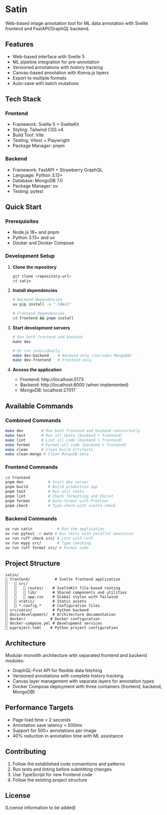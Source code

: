 # Satin

Web-based image annotation tool for ML data annotation with Svelte frontend and FastAPI/GraphQL backend.

## Features

- Web-based interface with Svelte 5
- ML pipeline integration for pre-annotation
- Versioned annotations with history tracking
- Canvas-based annotation with Konva.js layers
- Export to multiple formats
- Auto-save with batch mutations

## Tech Stack

### Frontend
- Framework: Svelte 5 + SvelteKit
- Styling: Tailwind CSS v4
- Build Tool: Vite
- Testing: Vitest + Playwright
- Package Manager: pnpm

### Backend
- Framework: FastAPI + Strawberry GraphQL
- Language: Python 3.13+
- Database: MongoDB 7.0
- Package Manager: uv
- Testing: pytest

## Quick Start

### Prerequisites
- Node.js 18+ and pnpm
- Python 3.13+ and uv
- Docker and Docker Compose

### Development Setup

1. **Clone the repository**
   ```bash
   git clone <repository-url>
   cd satin
   ```

2. **Install dependencies**
   ```bash
   # Backend dependencies
   uv pip install -e ".[dev]"

   # Frontend dependencies
   cd frontend && pnpm install
   ```

3. **Start development servers**
   ```bash
   # Run both frontend and backend
   make dev

   # Or run individually
   make dev-backend    # Backend only (includes MongoDB)
   make dev-frontend   # Frontend only
   ```

4. **Access the application**
   - Frontend: http://localhost:5173
   - Backend: http://localhost:8000 (when implemented)
   - MongoDB: localhost:27017

## Available Commands

### Combined Commands
```bash
make dev        # Run both frontend and backend concurrently
make test       # Run all tests (backend + frontend)
make lint       # Lint all code (backend + frontend)
make format     # Format all code (backend + frontend)
make clean      # Clean build artifacts
make clean-mongo # Clean MongoDB data
```

### Frontend Commands
```bash
cd frontend
pnpm dev           # Start dev server
pnpm build         # Build production app
pnpm test          # Run unit tests
pnpm lint          # Check formatting and ESLint
pnpm format        # Auto-format with Prettier
pnpm check         # Type-check with svelte-check
```

### Backend Commands
```bash
uv run satin           # Run the application
uv run pytest -n auto # Run tests with parallel execution
uv run ruff check src/ # Lint with ruff
uv run mypy src/       # Type checking
uv run ruff format src/ # Format code
```

## Project Structure

```
satin/
   frontend/           # Svelte frontend application
      src/
         routes/    # SvelteKit file-based routing
         lib/       # Shared components and utilities
         app.css    # Global styles with Tailwind
      static/        # Static assets
      *.config.*     # Configuration files
   src/satin/         # Python backend
   docs/development/  # Architecture documentation
   docker/           # Docker configuration
   docker-compose.yml # Development services
   pyproject.toml    # Python project configuration
```

## Architecture

Modular monolith architecture with separated frontend and backend modules:

- GraphQL-First API for flexible data fetching
- Versioned annotations with complete history tracking
- Canvas layer management with separate layers for annotation types
- Docker Compose deployment with three containers (frontend, backend, MongoDB)

## Performance Targets

- Page load time < 2 seconds
- Annotation save latency < 500ms
- Support for 500+ annotations per image
- 40% reduction in annotation time with ML assistance


## Contributing

1. Follow the established code conventions and patterns
2. Run tests and linting before submitting changes
3. Use TypeScript for new frontend code
4. Follow the existing project structure

## License

[License information to be added]
